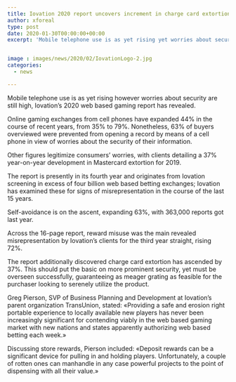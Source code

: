 ```yaml
---
title: Iovation 2020 report uncovers increment in charge card extortion and reward abuse
author: xforeal 
type: post
date: 2020-01-30T00:00:00+00:00
excerpt: 'Mobile telephone use is as yet rising yet worries about security are still high, Iovation&amp;rsquo;s 2020 web based gaming report has revealed '


image : images/news/2020/02/IovationLogo-2.jpg
categories:
  - news

---
```

Mobile telephone use is as yet rising however worries about security are still high, Iovation&rsquo;s 2020 web based gaming report has revealed.

Online gaming exchanges from cell phones have expanded 44&percnt; in the course of recent years, from 35&percnt; to 79&percnt;. Nonetheless, 63&percnt; of buyers overviewed were prevented from opening a record by means of a cell phone in view of worries about the security of their information.

Other figures legitimize consumers&rsquo; worries, with clients detailing a 37&percnt; year-on-year development in Mastercard extortion for 2019.

The report is presently in its fourth year and originates from Iovation screening in excess of four billion web based betting exchanges; Iovation has examined these for signs of misrepresentation in the course of the last 15 years.

Self-avoidance is on the ascent, expanding 63&percnt;, with 363,000 reports got last year.&nbsp;

Across the 16-page report, reward misuse was the main revealed misrepresentation by Iovation&rsquo;s clients for the third year straight, rising 72&percnt;.&nbsp;

The report additionally discovered charge card extortion has ascended by 37&percnt;. This should put the basic on more prominent security, yet must be overseen successfully, guaranteeing as meager grating as feasible for the purchaser looking to serenely utilize the product.

Greg Pierson, SVP of Business Planning and Development at Iovation&#8217;s parent organization TransUnion, stated: &#171;Providing a safe and erosion right portable experience to locally available new players has never been increasingly significant for contending viably in the web based gaming market with new nations and states apparently authorizing web based betting each week.&#187;

Discussing store rewards, Pierson included: &#171;Deposit rewards can be a significant device for pulling in and holding players.&nbsp;Unfortunately, a couple of rotten ones can manhandle in any case powerful projects to the point of dispensing with all their value.&#187;